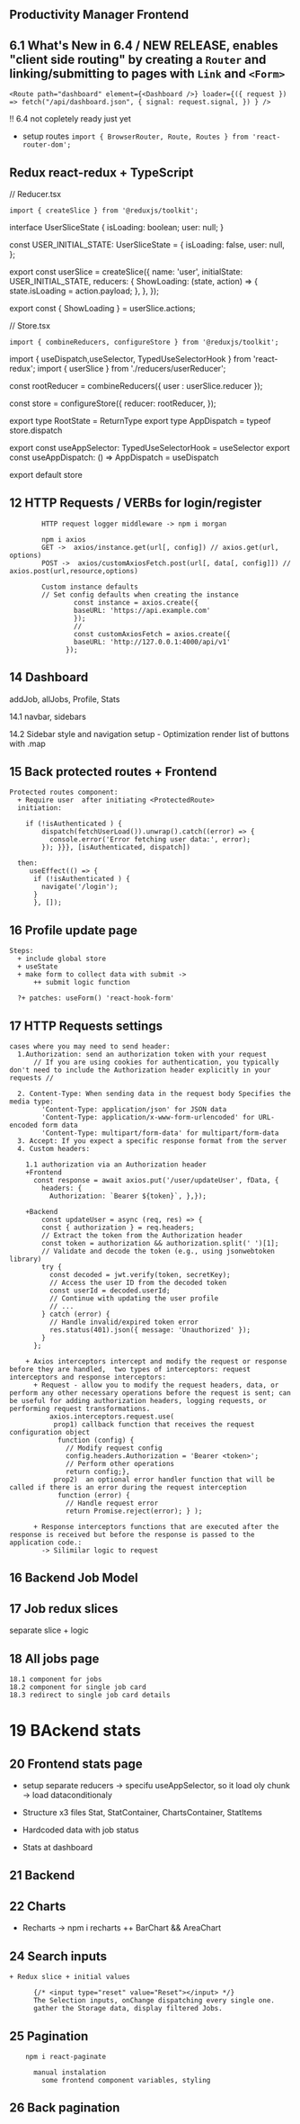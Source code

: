 ## Productivity Manager Frontend

## 6.1 What's New in 6.4 / NEW RELEASE, enables "client side routing" by creating a `Router` and linking/submitting to pages with `Link` and `<Form>`
`<Route path="dashboard" element={<Dashboard />} loader={({ request }) => fetch("/api/dashboard.json", { signal: request.signal, }) } />`

!! 6.4 not copletely ready just yet
+ setup routes `import { BrowserRouter, Route, Routes } from 'react-router-dom';`


## Redux react-redux + TypeScript


// Reducer.tsx

    import { createSlice } from '@reduxjs/toolkit';

interface UserSliceState {
  isLoading: boolean;
  user: null;
}

const USER_INITIAL_STATE: UserSliceState = {
  isLoading: false,
  user: null,
};

export const userSlice = createSlice({
  name: 'user',
  initialState: USER_INITIAL_STATE,
  reducers: {
    ShowLoading: (state, action) => {
      state.isLoading = action.payload;
    },
  },
});


export const { ShowLoading } = userSlice.actions;

// Store.tsx

    import { combineReducers, configureStore } from '@reduxjs/toolkit';
import { useDispatch,useSelector, TypedUseSelectorHook  } from 'react-redux';
import { userSlice } from './reducers/userReducer';

const rootReducer = combineReducers({
 user : userSlice.reducer
});

const store = configureStore({
  reducer: rootReducer,
});


export type RootState = ReturnType<typeof store.getState>
export type AppDispatch = typeof store.dispatch

export const useAppSelector: TypedUseSelectorHook<RootState> = useSelector
export const useAppDispatch: () => AppDispatch = useDispatch

export default store

## 12 HTTP Requests / VERBs for login/register
    
            HTTP request logger middleware -> npm i morgan

            npm i axios
            GET ->  axios/instance.get(url[, config]) // axios.get(url, options) 
            POST ->  axios/customAxiosFetch.post(url[, data[, config]]) // axios.post(url,resource,options)

            Custom instance defaults
            // Set config defaults when creating the instance
                    const instance = axios.create({
                    baseURL: 'https://api.example.com'
                    }); 
                    //
                    const customAxiosFetch = axios.create({
                    baseURL: 'http://127.0.0.1:4000/api/v1'
                  });

## 14 Dashboard
   addJob, allJobs,  Profile, Stats

   14.1 navbar, sidebars

   14.2 Sidebar style and navigation setup
    - Optimization render list of buttons with .map
   
## 15 Back protected routes + Frontend

    Protected routes component:
      + Require user  after initiating <ProtectedRoute>
      initiation:

        if (!isAuthenticated ) {
			dispatch(fetchUserLoad()).unwrap().catch((error) => {
			  console.error('Error fetching user data:', error);
			}); }}}, [isAuthenticated, dispatch])

      then:
         useEffect(() => {
          if (!isAuthenticated ) {
            navigate('/login');
          }
          }, []);

## 16 Profile update page
  
    Steps: 
      + include global store
      + useState
      + make form to collect data with submit ->
          ++ submit logic function
      
      ?+ patches: useForm() 'react-hook-form' 

## 17 HTTP Requests settings
    cases where you may need to send header:
      1.Authorization: send an authorization token with your request
          // If you are using cookies for authentication, you typically don't need to include the Authorization header explicitly in your requests //

      2. Content-Type: When sending data in the request body Specifies the media type:
            'Content-Type: application/json' for JSON data
            'Content-Type: application/x-www-form-urlencoded' for URL-encoded form data
            'Content-Type: multipart/form-data' for multipart/form-data
      3. Accept: If you expect a specific response format from the server
      4. Custom headers:

        1.1 authorization via an Authorization header
        +Frontend 
          const response = await axios.put('/user/updateUser', fData, {
            headers: {
              Authorization: `Bearer ${token}`, },});
        
        +Backend 
            const updateUser = async (req, res) => {
            const { authorization } = req.headers;
            // Extract the token from the Authorization header
            const token = authorization && authorization.split(' ')[1];
            // Validate and decode the token (e.g., using jsonwebtoken library)
            try {
              const decoded = jwt.verify(token, secretKey);
              // Access the user ID from the decoded token
              const userId = decoded.userId;
              // Continue with updating the user profile
              // ...
            } catch (error) {
              // Handle invalid/expired token error
              res.status(401).json({ message: 'Unauthorized' });
            }
          };

        + Axios interceptors intercept and modify the request or response before they are handled,  two types of interceptors: request interceptors and response interceptors:
          + Request - allow you to modify the request headers, data, or perform any other necessary operations before the request is sent; can be useful for adding authorization headers, logging requests, or performing request transformations.
              axios.interceptors.request.use(
               prop1) callback function that receives the request configuration object
                function (config) {
                  // Modify request config
                  config.headers.Authorization = 'Bearer <token>';
                  // Perform other operations
                  return config;},
               prop2)  an optional error handler function that will be called if there is an error during the request interception
                function (error) {
                  // Handle request error
                  return Promise.reject(error); } );

          + Response interceptors functions that are executed after the response is received but before the response is passed to the application code.:
            -> Silimilar logic to request

## 16 Backend Job Model

## 17 Job redux slices
  separate slice + logic

## 18 All jobs page
    18.1 component for jobs
    18.2 component for single job card
    18.3 redirect to single job card details

# 19 BAckend stats

## 20 Frontend stats page
  + setup separate reducers
    -> specifu useAppSelector, so it load oly chunk
      -> load dataconditionaly
      
  + Structure x3 files Stat, StatContainer, ChartsContainer, StatItems
  + Hardcoded data with job status
  + Stats at dashboard

## 21 Backend

## 22 Charts 
  + Recharts -> npm i recharts
   ++ BarChart && AreaChart

## 24 Search inputs
    + Redux slice + initial values
    
          {/* <input type="reset" value="Reset"></input> */}
          The Selection inputs, onChange dispatching every single one.
          gather the Storage data, display filtered Jobs.

##  25 Pagination
        npm i react-paginate

          manual instalation
            some frontend component variables, styling


## 26 Back pagination 


    

  
  



              